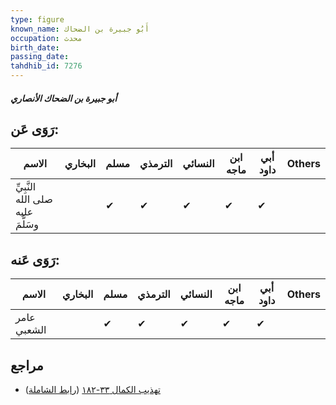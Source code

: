 ```yaml
---
type: figure
known_name: أَبُو جبيرة بن الضحاك
occupation: محدث
birth_date:
passing_date:
tahdhib_id: 7276
---
```

##### أبو جبيرة بن الضحاك الأنصاري

## رَوَى عَن:
| الاسم                             | البخاري | مسلم | الترمذي | النسائي | ابن ماجه | أبي داود | Others |
| --------------------------------- | ------- | ---- | ------- | ------- | -------- | -------- | ------ |
| النَّبِيِّ صلى الله عليه وسَلَّمَ |         | ✔    | ✔       | ✔       | ✔        | ✔        |        |
## رَوَى عَنه:
| الاسم       | البخاري | مسلم | الترمذي | النسائي | ابن ماجه | أبي داود | Others |
| ----------- | ------- | ---- | ------- | ------- | -------- | -------- | ------ |
| عامر الشعبي |         | ✔    | ✔       | ✔       | ✔        | ✔        |        |
## مراجع
- [تهذيب الكمال ٣٣-١٨٢](obsidian://open?vault=Tahdhib-al-Kamal&file=Figures/٧٢٧٦-أبو%20جبيرة%20بن%20الضحاك%20الأنصاري) ([رابط الشاملة](https://shamela.ws/book/3722/17853))